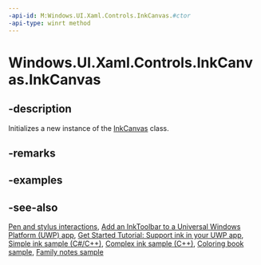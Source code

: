 ```yaml
---
-api-id: M:Windows.UI.Xaml.Controls.InkCanvas.#ctor
-api-type: winrt method
---
```


<!-- Method syntax
public InkCanvas()
-->

# Windows.UI.Xaml.Controls.InkCanvas.InkCanvas

## -description
Initializes a new instance of the [InkCanvas](inkcanvas.md) class.

## -remarks

## -examples

## -see-also

[Pen and stylus interactions](/windows/uwp/input-and-devices/pen-and-stylus-interactions), [Add an InkToolbar to a Universal Windows Platform (UWP) app](/windows/uwp/input-and-devices/ink-toolbar), [Get Started Tutorial: Support ink in your UWP app](/windows/uwp/get-started/ink-walkthrough), [Simple ink sample (C#/C++)](https://github.com/Microsoft/Windows-universal-samples/tree/master/Samples/SimpleInk), [Complex ink sample (C++)](https://go.microsoft.com/fwlink/p/?LinkID=620314), [Coloring book sample](https://aka.ms/cpubsample-coloringbook), [Family notes sample](https://aka.ms/cpubsample-familynotessample)
